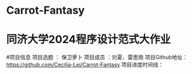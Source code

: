 # Carrot-Fantasy
# 同济大学2024程序设计范式大作业

#项目信息
项目选题 ： 保卫萝⼘
项目成员 ：刘夏、雷思雨
项目Github地址： https://github.com/Cecilia-Lei/Carrot-Fantasy
项目进度时间线：

